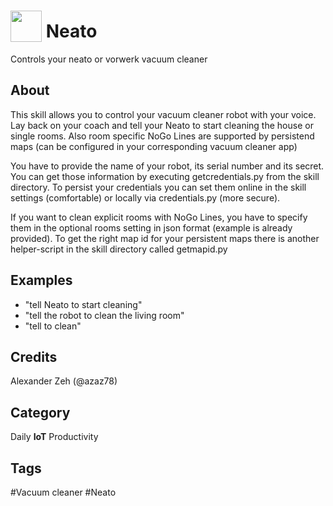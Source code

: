 # <img src='https://raw.githack.com/FortAwesome/Font-Awesome/master/svgs/solid/robot.svg' card_color='#628279' width='50' height='50' style='vertical-align:bottom'/> Neato
Controls your neato or vorwerk vacuum cleaner

## About
This skill allows you to control your vacuum cleaner robot with your voice. Lay back on your coach and tell your Neato to start cleaning the house or single rooms.
Also room specific NoGo Lines are supported by persistend maps (can be configured in your corresponding vacuum cleaner app)

You have to provide the name of your robot, its serial number and its secret. You can get those information by executing getcredentials.py from the skill directory.
To persist your credentials you can set them online in the skill settings (comfortable) or locally via credentials.py (more secure).

If you want to clean explicit rooms with NoGo Lines, you have to specify them in the optional rooms setting in json format (example is already provided). To get the right map id for your persistent maps there is another helper-script in the skill directory called getmapid.py  

## Examples
* "tell Neato to start cleaning"
* "tell the robot to clean the living room"
* "tell <name of your robot> to clean"

## Credits
Alexander Zeh (@azaz78)

## Category
Daily
**IoT**
Productivity

## Tags
#Vacuum cleaner
#Neato
